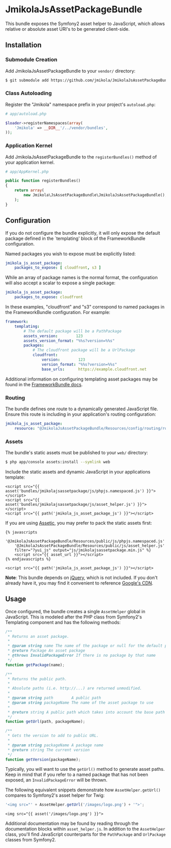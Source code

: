 # JmikolaJsAssetPackageBundle

This bundle exposes the Symfony2 asset helper to JavaScript, which allows
relative or absolute asset URI's to be generated client-side.

## Installation

### Submodule Creation

Add JmikolaJsAssetPackageBundle to your `vendor/` directory:

``` bash
$ git submodule add https://github.com/jmikola/JmikolaJsAssetPackageBundle.git vendor/bundles/Jmikola/JsAssetPackageBundle
```

### Class Autoloading

Register the "Jmikola" namespace prefix in your project's `autoload.php`:

``` php
# app/autoload.php

$loader->registerNamespaces(array(
    'Jmikola' => __DIR__'/../vendor/bundles',
));
```

### Application Kernel

Add JmikolaJsAssetPackageBundle to the `registerBundles()` method of your
application kernel.

``` php
# app/AppKernel.php

public function registerBundles()
{
    return array(
        new Jmikola\JsAssetPackageBundle\JmikolaJsAssetPackageBundle(),
    );
}
```

## Configuration

If you do not configure the bundle explicitly, it will only expose the default
package defined in the `templating' block of the FrameworkBundle configuration.

Named packages you wish to expose must be explicitly listed:

```yml
jmikola_js_asset_package:
    packages_to_expose: [ cloudfront, s3 ]
```

While an array of package names is the normal format, the configuration will
also accept a scalar to expose a single package:

```yml
jmikola_js_asset_package:
    packages_to_expose: cloudfront
```

In these examples, "cloudfront" and "s3" correspond to named packages in the
FrameworkBundle configuration. For example:

```yml
framework:
    templating:
        # The default package will be a PathPackage
        assets_version:        123
        assets_version_format: "%%s?version=%%s"
        packages:
            # The cloudfront package will be a UrlPackage
            cloudfront:
                version:        123
                version_format: "%%s?version=%%s"
                base_urls:      https://example.cloudfront.net
```

Additional information on configuring templating asset packages may be found in
the [FrameworkBundle docs][].

### Routing

The bundle defines one route to a dynamically generated JavaScript file. Ensure
this route is including in your application's routing configuration: 

```yml
jmikola_js_asset_package:
    resource: "@JmikolaJsAssetPackageBundle/Resources/config/routing/routing.xml"
```

### Assets

The bundle's static assets must be published to your `web/` directory:

```bash
$ php app/console assets:install --symlink web
```

Include the static assets and dynamic JavaScript in your applications template:

```jinja
<script src="{{ asset('bundles/jmikolajsassetpackage/js/phpjs.namespaced.js') }}"></script>
<script src="{{ asset('bundles/jmikolajsassetpackage/js/asset_helper.js') }}"></script>
<script src="{{ path('jmikola_js_asset_package_js') }}"></script>
```

If you are using [Assetic][], you may prefer to pack the static assets first:

```jinja
{% javascripts
    '@JmikolaJsAssetPackageBundle/Resources/public/js/phpjs.namespaced.js'
    '@JmikolaJsAssetPackageBundle/Resources/public/js/asset_helper.js'
    filter="?yui_js" output="js/jmikolajsassetpackage.min.js" %}
    <script src="{{ asset_url }}"></script>
{% endjavascripts %}

<script src="{{ path('jmikola_js_asset_package_js') }}"></script>
```

**Note**: This bundle depends on [jQuery][], which is not included. If you don't
already have it, you may find it convenient to reference [Google's CDN][].

## Usage

Once configured, the bundle creates a single `AssetHelper` global in JavaScript.
This is modeled after the PHP class from Symfony2's Templating component and
has the following methods:

```js
/**
 * Returns an asset package.
 *
 * @param string name The name of the package or null for the default package
 * @return Package An asset package
 * @throws InvalidPackageError If there is no package by that name
 */
function getPackage(name);

/**
 * Returns the public path.
 *
 * Absolute paths (i.e. http://...) are returned unmodified.
 *
 * @param string path        A public path
 * @param string packageName The name of the asset package to use
 *
 * @return string A public path which takes into account the base path and URL path
 */
function getUrl(path, packageName);

/**
 * Gets the version to add to public URL.
 *
 * @param string packageName A package name
 * @return string The current version
 */
function getVersion(packageName);
```

Typically, you will want to use the `getUrl()` method to generate asset paths.
Keep in mind that if you refer to a named package that has not been exposed, an
`InvalidPackageError` will be thrown.

The following equivalent snippets demonstrate how `AssetHelper.getUrl()`
compares to Symfony2's asset helper for Twig: 

```js
'<img src="' + AssetHelper.getUrl('/images/logo.png') + '">';
```

```jinja
<img src="{{ asset('/images/logo.png') }}">
```

Additional documentation may be found by reading through the documentation
blocks within `asset_helper.js`. In addition to the `AssetHelper` class, you'll
find JavaScript counterparts for the `PathPackage` and `UrlPackage` classes from
Symfony2.

  [FrameworkBundle docs]: http://symfony.com/doc/current/reference/configuration/framework.html#templating
  [Assetic]: https://github.com/kriswallsmith/assetic
  [jQuery]: http://jquery.com/
  [Google's CDN]: http://code.google.com/apis/libraries/devguide.html#jquery
  [Symfony2 API]: http://api.symfony.com/2.0/
